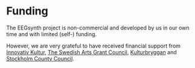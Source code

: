 # Funding

The EEGsynth project is non-commercial and developed by us in our own time and with limited (self-) funding. 

However, we are very grateful to have received financial support from 
[Innovativ Kultur](http://www.innovativkultur.se/), 
[The Swedish Arts Grant Council](http://www.kulturradet.se/en/in-english/), 
[Kulturbryggan](http://www.konstnarsnamnden.se/default.aspx?id=18477) 
and [Stockholm County Council](http://www.sll.se/om-landstinget/Information-in-English1/).
